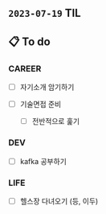 ## `2023-07-19` TIL

## 📋 To do

### CAREER

- [ ] 자기소개 암기하기
  
- [ ] 기술면접 준비
  - [ ] 전반적으로 훑기

### DEV

- [ ] kafka 공부하기

### LIFE

- [ ] 헬스장 다녀오기 (등, 이두)